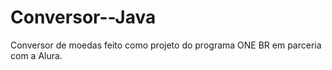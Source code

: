 # Conversor--Java
Conversor de moedas feito como projeto do programa ONE BR em parceria com a Alura.
